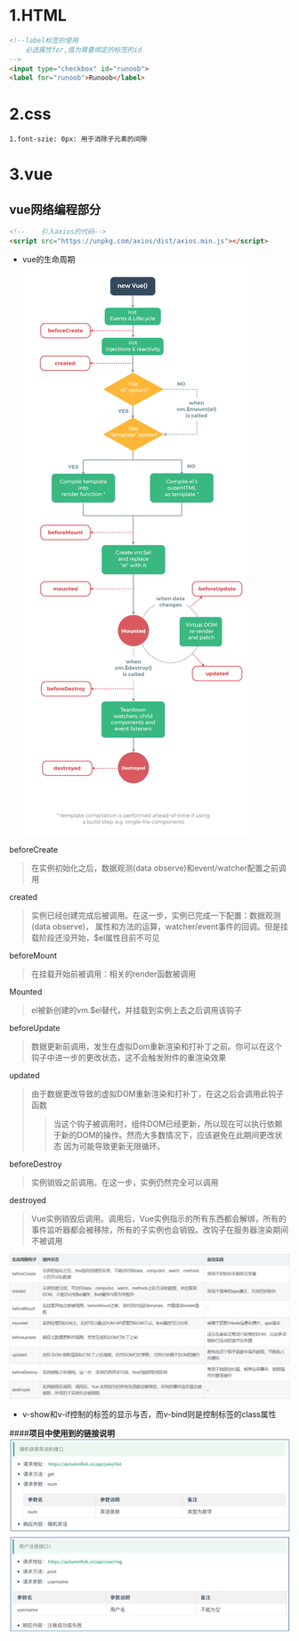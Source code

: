 # 1.HTML
```html
<!--label标签的使用
    必选属性for,值为需要绑定的标签的id
-->
<input type="checkbox" id="runoob">
<label for="runoob">Runoob</label>
```

# 2.css
```
1.font-szie: 0px: 用于消除子元素的间隙
```
# 3.vue
## vue网络编程部分
 ```html
<!--    引入axios的代码-->
<script src="https://unpkg.com/axios/dist/axios.min.js"></script>
```
* vue的生命周期
![vue生命周期](../image/vue生命周期.png)

beforeCreate
> 在实例初始化之后，数据观测(data observe)和event/watcher配置之前调用

created
> 实例已经创建完成后被调用。在这一步，实例已完成一下配置：数据观测(data observe)，
属性和方法的运算，watcher/event事件的回调。但是挂载阶段还没开始，$el属性目前不可见

beforeMount
> 在挂载开始前被调用：相关的render函数被调用

Mounted
> el被新创建的vm.$el替代，并挂载到实例上去之后调用该钩子

beforeUpdate
> 数据更新前调用，发生在虚拟Dom重新渲染和打补丁之前。你可以在这个钩子中进一步的更改状态，这不会触发附件的重渲染效果

updated
> 由于数据更改导致的虚拟DOM重新渲染和打补丁，在这之后会调用此钩子函数
>> 当这个钩子被调用时，组件DOM已经更新，所以现在可以执行依赖于新的DOM的操作。然而大多数情况下，应该避免在此期间更改状态
因为可能导致更新无限循环。

beforeDestroy
> 实例销毁之前调用。在这一步，实例仍然完全可以调用

destroyed
> Vue实例销毁后调用。调用后，Vue实例指示的所有东西都会解绑，所有的事件监听器都会被移除，所有的子实例也会销毁。改钩子在服务器渲染期间不被调用

![vue钩子函数](../image/vue钩子函数.png)
* v-show和v-if控制的标签的显示与否，而v-bind则是控制标签的class属性

####**项目中使用到的链接说明**
![avatar](接口.png)


